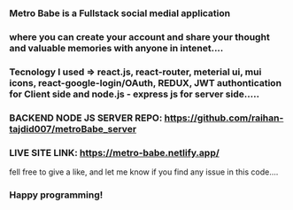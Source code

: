 
### Metro Babe is a Fullstack social medial application
### where you can create your account and share your thought and valuable memories with anyone in intenet....

### Tecnology I used => react.js, react-router, meterial ui, mui icons, react-google-login/OAuth, REDUX, JWT authontication for Client side and node.js - express js for server side.....

### BACKEND NODE JS SERVER REPO: https://github.com/raihan-tajdid007/metroBabe_server
### LIVE SITE LINK: https://metro-babe.netlify.app/

fell free to give a like, and let me know if you find any issue in this code....

### Happy programming!

